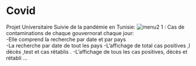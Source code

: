 # Covid
Projet Universitaire
Suivie de la pandémie en Tunisie: 
![menu2](https://github.com/eyatab/Covid/assets/79045818/52379082-f053-4083-a496-edd5f35125c6)
1 :  Cas de contaminations de chaque gouvernorat chaque jour:  
-Elle comprend la recherche par date et par pays  
-La recherche par date  de tout les pays 
-L’affichage de total cas positives ,l décès ,test et cas rétablis .
-L’affichage de tous les cas positives, décès et rétabli …



